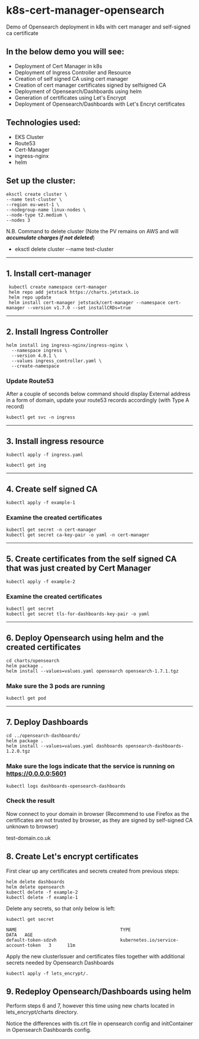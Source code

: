 # k8s-cert-manager-opensearch
Demo of Opensearch deployment in k8s with cert manager and self-signed ca certificate

## In the below demo you will see:
 - Deployment of Cert Manager in k8s
 - Deployment of Ingress Controller and Resource
 - Creation of self signed CA using cert manager
 - Creation of cert manager certificates signed by selfsigned CA
 - Deployment of Opensearch/Dashboards using helm
 - Generation of certificates using Let's Encrypt
 - Deployment of Opensearch/Dashboards with Let's Encryt certificates

## Technologies used:
 - EKS Cluster
 - Route53
 - Cert-Manager
 - ingress-nginx
 - helm

## Set up the cluster:
```
eksctl create cluster \
--name test-cluster \
--region eu-west-1 \
--nodegroup-name linux-nodes \
--node-type t2.medium \
--nodes 3
```
N.B. Command to delete cluster (Note the PV remains on AWS and will ***accumulate charges if not deleted***)
- eksctl delete cluster --name test-cluster

---


## 1. Install cert-manager
```
 kubectl create namespace cert-manager
 helm repo add jetstack https://charts.jetstack.io
 helm repo update
 helm install cert-manager jetstack/cert-manager --namespace cert-manager --version v1.7.0 --set installCRDs=true
```
---

## 2. Install Ingress Controller
```
helm install ing ingress-nginx/ingress-nginx \
  --namespace ingress \
  --version 4.0.1 \
  --values ingress_controller.yaml \
  --create-namespace
```

### Update Route53
After a couple of seconds below command should display External address in a form of domain, update your route53 records accordingly (with Type A record)

```
kubectl get svc -n ingress
```

---

## 3. Install ingress resource
```
kubectl apply -f ingress.yaml

kubectl get ing
```
---

## 4. Create self signed CA

```
kubectl apply -f example-1
```

### Examine the created certificates
```
kubectl get secret -n cert-manager
kubectl get secret ca-key-pair -o yaml -n cert-manager
```
---

## 5. Create certificates from the self signed CA that was just created by Cert Manager

```
kubectl apply -f example-2
```

### Examine the created certificates

```
kubectl get secret
kubectl get secret tls-for-dashboards-key-pair -o yaml
```
---

## 6. Deploy Opensearch using helm and the created certificates 
```
cd charts/opensearch
helm package .
helm install --values=values.yaml opensearch opensearch-1.7.1.tgz
```
### Make sure the 3 pods are running

```
kubectl get pod
```
---

## 7. Deploy Dashboards
```
cd ../opensearch-dashboards/
helm package .
helm install --values=values.yaml dashboards opensearch-dashboards-1.2.0.tgz
```
### Make sure the logs indicate that the service is running on https://0.0.0.0:5601

```
kubectl logs dashboards-opensearch-dashboards
```

### Check the result
Now connect to your domain in browser (Recommend to use Firefox as the certificates are not trusted by browser, as they are signed by self-signed CA unknown to browser)

test-domain.co.uk

## 8. Create Let's encrypt certificates

First clear up any certificates and secrets created from previous steps:
```
helm delete dashboards
helm delete opensearch
kubectl delete -f example-2
kubectl delete -f example-1
```
Delete any secrets, so that only below is left:
```
kubectl get secret

NAME                                       TYPE                                  DATA   AGE
default-token-sdzvh                        kubernetes.io/service-account-token   3      11m
```
Apply the new clusterIssuer and certificates files together with additional secrets needed by Opensearch Dashboards
```
kubectl apply -f lets_encrypt/.
```
## 9. Redeploy Opensearch/Dashboards using helm

Perform steps 6 and 7, however this time using new charts located in lets_encrypt/charts directory.

Notice the differences with tls.crt file in opensearch config and initContainer in Opensearch Dashboards config.




